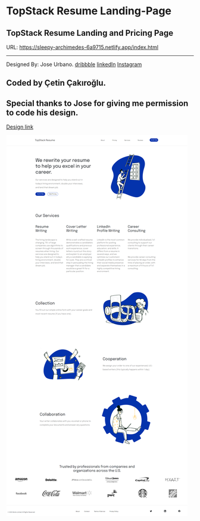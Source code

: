 # TopStack Resume Landing-Page

## TopStack Resume Landing and Pricing Page
URL: https://sleepy-archimedes-6a9715.netlify.app/index.html

---
Designed By: Jose Urbano. 
                [dribbble](https://dribbble.com/jfsurbano)
                [linkedIn](https://www.linkedin.com/in/jose-urbano-65a705b9/)
                [Instagram](instagram.com/jfsurbano)
                
Coded by Çetin Çakıroğlu.
---
## Special thanks to Jose for giving me permission to code his design.

[Design link](https://dribbble.com/shots/14865260-TopStack-Resume-Homepage-Exploration-v3)

![image info](/assets/images/screenshot.png)


